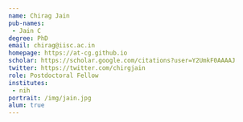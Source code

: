 ```yaml
---
name: Chirag Jain
pub-names:
 - Jain C
degree: PhD
email: chirag@iisc.ac.in
homepage: https://at-cg.github.io
scholar: https://scholar.google.com/citations?user=Y2UmkF0AAAAJ
twitter: https://twitter.com/chirgjain
role: Postdoctoral Fellow
institutes:
 - nih
portrait: /img/jain.jpg
alum: true
---
```

